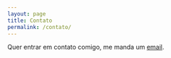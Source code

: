 ```yaml
---
layout: page
title: Contato
permalink: /contato/
---
```


Quer entrar em contato comigo, me manda um [email](mailto:jeanwfsantos@gmail.com).
